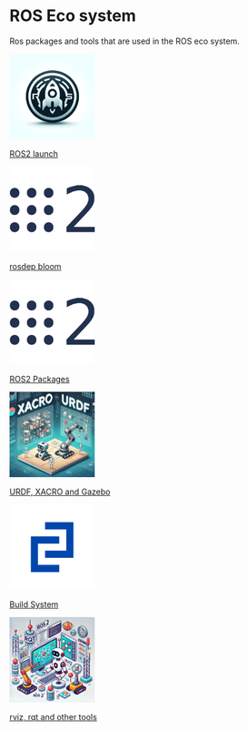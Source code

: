 # ROS Eco system

Ros packages and tools that are used in the ROS eco system.

<div class="grid-container">
    <div class="grid-item">
        <a href="launch">
            <img src="images/launch.png"  width="150" height="150">
            <p>ROS2 launch</p>
        </a>
    </div>
    <div class="grid-item">
        <a href="rosdep_bloom">
            <img src="images/ros2.png"   width="150" height="150">
            <p>rosdep bloom</p>
        </a>
    </div>
    <div class="grid-item">
        <a href="packages">
            <img src="images/ros2.png"   width="150" height="150">
            <p>ROS2 Packages</p>
        </a>
    </div>
</div>


<div class="grid-container">
   <div class="grid-item">
           <a href="urdf_xacro_gz_plugin">
               <img src="images/urdf_xacro.png"  width="150" height="150">
               <p>URDF, XACRO and Gazebo</p>
               </a>
           </div>
    <div class="grid-item">
           <a href="build_system">
               <img src="images/colcon.png"  width="150" height="150">
               <p>Build System</p>
               </a>
           </div>
    <div class="grid-item">
           <a href="rviz_rqt">
               <img src="images/rviz_rqt.png"  width="150" height="150">
               <p>rviz, rqt and other tools</p>
               </a>
           </div>

</div>

